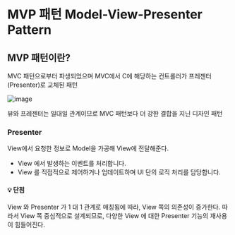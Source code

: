 # MVP 패턴 Model-View-Presenter Pattern

## MVP 패턴이란?

MVC 패턴으로부터 파생되었으며 MVC에서 C에 해당하는 컨트롤러가 프레젠터(Presenter)로 교체된 패턴

![image](https://github.com/zeunxx/Inflearn-Spring-RoadMap/assets/81572478/030b01d1-6ee1-4173-9afd-78a984696ec2)

뷰와 프레젠터는 일대일 관계이므로 MVC 패턴보다 더 강한 결합을 지닌 디자인 패턴

### Presenter
View에서 요청한 정보로 Model을 가공해 View에 전달해준다.

- View 에서 발생하는 이벤트를 처리합니다.
- View 를 직접적으로 제어하거나 업데이트하며 UI 단의 로직 처리를 담당합니다.


#### 💡 단점
View 와 Presenter 가 1 대 1 관계로 매칭됨에 따라, View 쪽의 의존성이 증가한다. 
따라서 View 쪽 중심적으로 설계되므로, 다양한 View 에 대한 Presenter 기능의 재사용이 힘들어진다.
